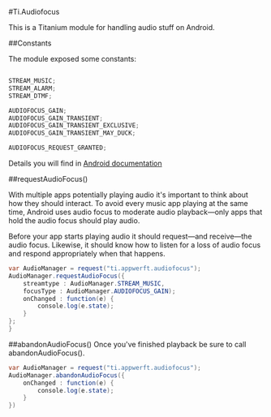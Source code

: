 #Ti.Audiofocus

This is a Titanium module for handling audio stuff on Android.


##Constants

The module exposed some constants:

```javascript

STREAM_MUSIC;
STREAM_ALARM;
STREAM_DTMF;

AUDIOFOCUS_GAIN;
AUDIOFOCUS_GAIN_TRANSIENT;
AUDIOFOCUS_GAIN_TRANSIENT_EXCLUSIVE;
AUDIOFOCUS_GAIN_TRANSIENT_MAY_DUCK;

AUDIOFOCUS_REQUEST_GRANTED;
```

Details you will find in [Android documentation](https://developer.android.com/reference/android/media/AudioManager.html)


##requestAudioFocus()

With multiple apps potentially playing audio it's important to think about how they should interact. To avoid every music app playing at the same time, Android uses audio focus to moderate audio playback—only apps that hold the audio focus should play audio.

Before your app starts playing audio it should request—and receive—the audio focus. Likewise, it should know how to listen for a loss of audio focus and respond appropriately when that happens.

```java
var AudioManager = request("ti.appwerft.audiofocus");
AudioManager.requestAudioFocus({
    streamtype : AudioManager.STREAM_MUSIC,
    focusType : AudioManager.AUDIOFOCUS_GAIN);
    onChanged : function(e) {
        console.log(e.state);
    }
};
}
```
##abandonAudioFocus()
Once you've finished playback be sure to call abandonAudioFocus().

```java
var AudioManager = request("ti.appwerft.audiofocus");
AudioManager.abandonAudioFocus({
    onChanged : function(e) {
        console.log(e.state);
    }
})
```